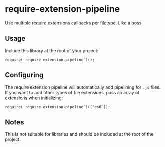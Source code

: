 # require-extension-pipeline
Use multiple require.extensions callbacks per filetype. Like a boss.


## Usage
Include this library at the root of your project:

```
require('require-extension-pipeline`)();
```


## Configuring
The require extension pipeline will automatically add pipelining for `.js` files.
If you want to add other types of file extensions, pass an array of extensions when initializing: 

```
require('require-extension-pipeline`)(['es6`]);
```



## Notes
This is not suitable for libraries and should be included at the root of the project.
